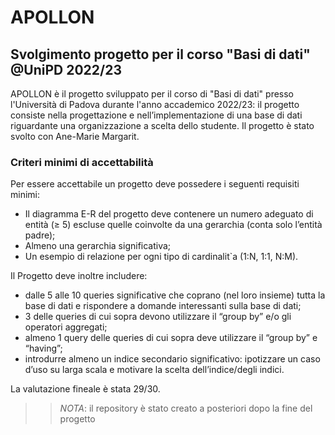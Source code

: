 # APOLLON
## Svolgimento progetto per il corso "Basi di dati" @UniPD 2022/23

APOLLON è il progetto sviluppato per il corso di "Basi di dati" presso l'Università di Padova durante l'anno accademico 2022/23: il progetto consiste nella progettazione e nell’implementazione di una base di dati riguardante una organizzazione a scelta dello studente.
Il progetto è stato svolto con Ane-Marie Margarit.

### Criteri minimi di accettabilità
Per essere accettabile un progetto deve possedere i seguenti requisiti minimi:
* Il diagramma E-R del progetto deve contenere un numero adeguato di entità (≥ 5) escluse quelle coinvolte da una gerarchia (conta solo l’entità padre);
* Almeno una gerarchia significativa;
* Un esempio di relazione per ogni tipo di cardinalit`a (1:N, 1:1, N:M).

Il Progetto deve inoltre includere:
* dalle 5 alle 10 queries significative che coprano (nel loro insieme) tutta la base di dati e rispondere a domande interessanti sulla base di dati;
* 3 delle queries di cui sopra devono utilizzare il “group by” e/o gli operatori aggregati;
* almeno 1 query delle queries di cui sopra deve utilizzare il “group by” e “having”;
* introdurre almeno un indice secondario significativo: ipotizzare un caso d’uso su larga scala e motivare la scelta dell’indice/degli indici.


La valutazione fineale è stata 29/30.

> > *NOTA*: il repository è stato creato a posteriori dopo la fine del progetto

